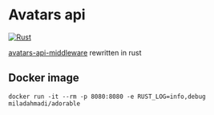 # Avatars api
[![Rust](https://github.com/milad00ahmadi/adorable/actions/workflows/rust.yml/badge.svg?branch=main)](https://github.com/milad00ahmadi/adorable/actions/workflows/rust.yml)

[avatars-api-middleware](https://github.com/itsthatguy/avatars-api-middleware)
rewritten in rust

## Docker image
```
docker run -it --rm -p 8080:8080 -e RUST_LOG=info,debug miladahmadi/adorable
```